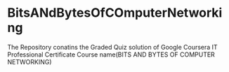 # BitsANdBytesOfCOmputerNetworking
The Repository conatins the Graded Quiz solution of Google Coursera IT Professional Certificate Course name(BITS AND BYTES OF COMPUTER NETWORKING) 
